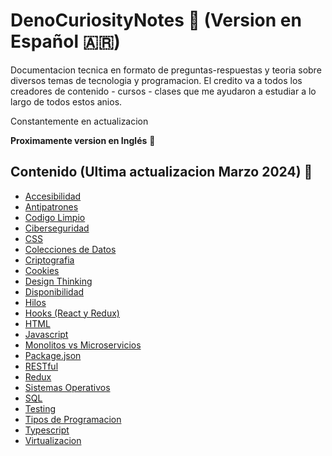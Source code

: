 # DenoCuriosityNotes 📘 (Version en Español 🇦🇷)

Documentacion tecnica en formato de preguntas-respuestas y teoria sobre diversos temas de tecnologia y programacion. El credito va a todos los creadores de contenido - cursos - clases que me ayudaron a estudiar a lo largo de todos estos anios. 

Constantemente en actualizacion 

**Proximamente version en Inglés** 🏴

## Contenido (Ultima actualizacion Marzo 2024) 💙
* [Accesibilidad](https://github.com/denulemos/denobible/blob/master/Contenidos/Accesibilidad.md)
* [Antipatrones](https://github.com/denulemos/denobible/blob/master/Contenidos/Antipatrones.md)
* [Codigo Limpio](https://github.com/denulemos/DenoCuriosityNotes/blob/master/Contenidos/CodigoLimpio.md)
* [Ciberseguridad](https://github.com/denulemos/denobible/blob/master/Contenidos/Ciberseguridad.md)
* [CSS](https://github.com/denulemos/denobible/blob/master/Contenidos/Css.md)
* [Colecciones de Datos](https://github.com/denulemos/DenoCuriosityNotes/blob/master/Contenidos/ColeccionesDatos.md)
* [Criptografia](https://github.com/denulemos/denobible/blob/master/Contenidos/Criptografia.md)
* [Cookies](https://github.com/denulemos/denobible/blob/master/Contenidos/Cookies.md)
* [Design Thinking](https://github.com/denulemos/DenoCuriosityNotes/blob/master/Contenidos/DesignThinking.md)
* [Disponibilidad](https://github.com/denulemos/denobible/blob/master/Contenidos/Disponibilidad.md)
* [Hilos](https://github.com/denulemos/denobible/blob/master/Contenidos/Hilos.md)
* [Hooks (React y Redux)](https://github.com/denulemos/denobible/blob/master/Contenidos/Hooks.md)
* [HTML](https://github.com/denulemos/denobible/blob/master/Contenidos/Html.md)
* [Javascript](https://github.com/denulemos/denobible/blob/master/Contenidos/Javascript.md)
* [Monolitos vs Microservicios](https://github.com/denulemos/denobible/blob/master/Contenidos/MonolitosVsMicroservicios.md)
* [Package.json](https://github.com/denulemos/denobible/blob/master/Contenidos/PackageJson.md)
* [RESTful](https://github.com/denulemos/denobible/blob/master/Contenidos/RESTful.md)
* [Redux](https://github.com/denulemos/DenoCuriosityNotes/blob/master/Contenidos/Redux.md)
* [Sistemas Operativos](https://github.com/denulemos/DenoCuriosityNotes/blob/master/Contenidos/SistemasOperativos.md)
* [SQL](https://github.com/denulemos/denobible/blob/master/Contenidos/Sql.md)
* [Testing](https://github.com/denulemos/denobible/blob/master/Contenidos/Testing.md)
* [Tipos de Programacion](https://github.com/denulemos/denobible/blob/master/Contenidos/TiposProgramacion.md)
* [Typescript](https://github.com/denulemos/denobible/blob/master/Contenidos/Typescript.md)
* [Virtualizacion](https://github.com/denulemos/denobible/blob/master/Contenidos/Virtualizacion.md)
